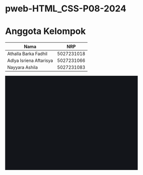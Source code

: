 # pweb-HTML_CSS-P08-2024


# Anggota Kelompok
| Nama  | NRP  |
|----------|----------|
| Athalla Barka Fadhil  | 5027231018 |
| Adlya Isriena Aftarisya | 5027231066|
| Nayyara Ashila | 5027231083 |


![alt text](images/example.png)